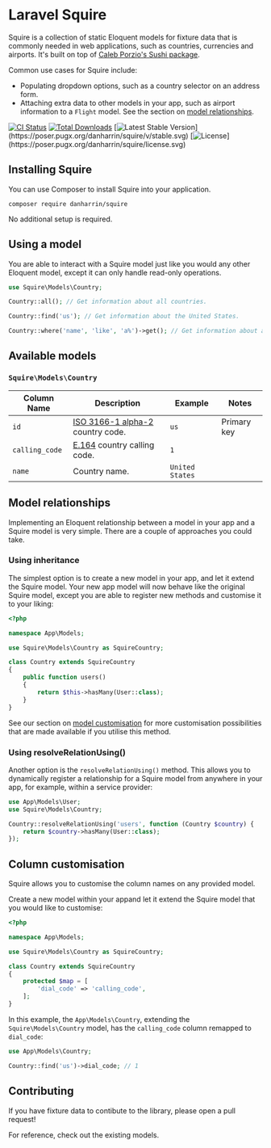 # Laravel Squire

Squire is a collection of static Eloquent models for fixture data that is commonly needed in web applications, such as countries, currencies and airports. It's built on top of [Caleb Porzio's Sushi package](https://github.com/calebporzio/sushi).

Common use cases for Squire include:
- Populating dropdown options, such as a country selector on an address form.
- Attaching extra data to other models in your app, such as airport information to a `Flight` model. See the section on [model relationships](#model-relationships).

[![CI Status](https://github.com/danharrin/squire/workflows/run-tests/badge.svg)](https://github.com/danharrin/squire/actions)
[![Total Downloads](https://packagist.org/packages/danharrin/squire)](https://poser.pugx.org/danharrin/squire/d/total.svg)
[![Latest Stable Version](https://packagist.org/packages/danharrin/squire")](https://poser.pugx.org/danharrin/squire/v/stable.svg)
[![License](https://packagist.org/packages/danharrin/squire")](https://poser.pugx.org/danharrin/squire/license.svg)

## Installing Squire

You can use Composer to install Squire into your application.

```
composer require danharrin/squire
```

No additional setup is required.

## Using a model

You are able to interact with a Squire model just like you would any other Eloquent model, except it can only handle read-only operations.

```php
use Squire\Models\Country;

Country::all(); // Get information about all countries.

Country::find('us'); // Get information about the United States.

Country::where('name', 'like', 'a%')->get(); // Get information about all countries beginning with the letter "a".
```

## Available models

### `Squire\Models\Country`

| Column Name    | Description                                                                          | Example         | Notes       |
|----------------|--------------------------------------------------------------------------------------|-----------------|-------------|
| `id`           | [ISO 3166-1 alpha-2](https://en.wikipedia.org/wiki/ISO_3166-1_alpha-2) country code. | `us`            | Primary key |
| `calling_code` | [E.164](https://en.wikipedia.org/wiki/E.164) country calling code.                   | `1`             |             |
| `name`         | Country name.                                                                        | `United States` |             |

## Model relationships

Implementing an Eloquent relationship between a model in your app and a Squire model is very simple. There are a couple of approaches you could take.

### Using inheritance

The simplest option is to create a new model in your app, and let it extend the Squire model. Your new app model will now behave like the original Squire model, except you are able to register new methods and customise it to your liking:

```php
<?php

namespace App\Models;

use Squire\Models\Country as SquireCountry;

class Country extends SquireCountry
{
    public function users()
    {
        return $this->hasMany(User::class);
    }
}
```

See our section on [model customisation](#column-customisation) for more customisation possibilities that are made available if you utilise this method.

### Using resolveRelationUsing()

Another option is the `resolveRelationUsing()` method. This allows you to dynamically register a relationship for a Squire model from anywhere in your app, for example, within a service provider:

```php
use App\Models\User;
use Squire\Models\Country;

Country::resolveRelationUsing('users', function (Country $country) {
    return $country->hasMany(User::class);
});
```

## Column customisation

Squire allows you to customise the column names on any provided model.

Create a new model within your appand let it extend the Squire model that you would like to customise:

```php
<?php

namespace App\Models;

use Squire\Models\Country as SquireCountry;

class Country extends SquireCountry
{
    protected $map = [
        'dial_code' => 'calling_code',
    ];
}
```

In this example, the `App\Models\Country`, extending the `Squire\Models\Country` model, has the `calling_code` column remapped to `dial_code`:

```php
use App\Models\Country;

Country::find('us')->dial_code; // 1
```

## Contributing

If you have fixture data to contibute to the library, please open a pull request!

For reference, check out the existing models.